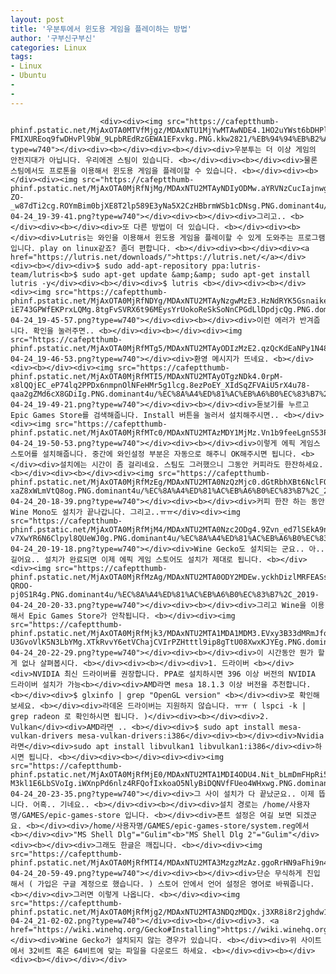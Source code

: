 ```yaml
---
layout: post
title: '우분투에서 윈도용 게임을 플레이하는 방법'
author: '구부신구부신'
categories: Linux
tags:
- Linux
- Ubuntu
-
- 
---
```



<script> location.href='https://cafe.naver.com/develoid/865573' ; </script>


















						<div><div><img src="https://cafeptthumb-phinf.pstatic.net/MjAxOTA0MTVfMjgz/MDAxNTU1MjYwMTAwNDE4.1HO2uYWst6bDHPlbGFn4RBVh7LKTLfWg0cLsDCEo0Ksg.0F-FMIXUREoq9fwDHvPl9bW_9LpbREdRzGEWA1EFxvkg.PNG.kkw2821/%EB%94%94%EB%B2%A8%EB%A1%9C%EC%9D%B4%EB%93%9C_%EA%B8%80%EC%96%91%EC%8B%9D_%EB%94%94%ED%8F%B4%ED%8A%B8.png?type=w740"></div><div><b></div><div><b></div><div>우분투는 더 이상 게임의 안전지대가 아닙니다. 우리에겐 스팀이 있습니다. <b></div><div><b></div><div>물론 스팀에서도 프로톤을 이용해서 윈도용 게임을 플레이할 수 있습니다. <b></div><div><b></div><div><img src="https://cafeptthumb-phinf.pstatic.net/MjAxOTA0MjRfNjMg/MDAxNTU2MTAyNDIyODMw.aYRVNzCucIajnwgrWk4flIx8tU6a8A-ZO-_w87dTi2cg.ROYmBim0bjXE8T2lp589E3yNa5X2CzHBbrmWSb1cDNsg.PNG.dominant4u/%EC%8A%A4%ED%81%AC%EB%A6%B0%EC%83%B7%2C_2019-04-24_19-39-41.png?type=w740"></div><div><b></div><div>그리고.. <b></div><div><b></div><div>또 다른 방법이 더 있습니다. <b></div><div><b></div><div>Lutris는 와인을 이용해서 윈도용 게임을 플레이할 수 있게 도와주는 프로그램입니다. play on linux같죠? 좀더 편합니다. <b></div><div><b></div><div><a href="https://lutris.net/downloads/">https://lutris.net/</a></div><div><b></div><div>$ sudo add-apt-repository ppa:lutris-team/lutris<b>$ sudo apt-get update &amp;&amp; sudo apt-get install lutris -y</div><div><b></div><div>$ lutris <b></div><div><b></div><div><img src="https://cafeptthumb-phinf.pstatic.net/MjAxOTA0MjRfNDYg/MDAxNTU2MTAyNzgwMzE3.HzNdRYK5Gsnaikez821YoYgGK-iE743GPWfEKPrxLQMg.8tgFvSVRX6t96MEysYrUokoReSkSoNnCPGdLlDpdjcQg.PNG.dominant4u/%EC%8A%A4%ED%81%AC%EB%A6%B0%EC%83%B7%2C_2019-04-24_19-45-57.png?type=w740"></div><div><b></div><div>이런 에러가 반겨줍니다. 확인을 눌러주면.. <b></div><div><b></div><div><img src="https://cafeptthumb-phinf.pstatic.net/MjAxOTA0MjRfMTg5/MDAxNTU2MTAyODIzMzE2.qzQcKdEaNPy1N48eOW0bDhF5qBWkG4FIH3sOy_omwngg.u2buNakQ_djZbMb2hgCdQ4bm_mz_2CaIb4HiHbUtn4Eg.PNG.dominant4u/%EC%8A%A4%ED%81%AC%EB%A6%B0%EC%83%B7%2C_2019-04-24_19-46-53.png?type=w740"></div><div>환영 메시지가 뜨네요. <b></div><div><b></div><div><img src="https://cafeptthumb-phinf.pstatic.net/MjAxOTA0MjRfMTI5/MDAxNTU2MTAyOTgzNDk4.0rpM-x8lQQjEC_eP74lq2PPDx6nmpnOlNFeHMr5g1lcg.8ezPoEY_XIdSqZFVAiU5rX4u78-qaa2gZMd6cX8GDiIg.PNG.dominant4u/%EC%8A%A4%ED%81%AC%EB%A6%B0%EC%83%B7%2C_2019-04-24_19-49-21.png?type=w740"></div><div><b></div><div>돋보기를 누르고 Epic Games Store를 검색해줍니다. Install 버튼을 눌러서 설치해주시면.. <b></div><div><img src="https://cafeptthumb-phinf.pstatic.net/MjAxOTA0MjRfMTc0/MDAxNTU2MTAzMDY1MjMz.Vn1b9feeLgnS53P2PdZnqxVOm24Yj7yZtXVaz61rfNMg.kNwEogrxwiIGZtLwK4Jg4wed1FIy0WWr9SU_6SrGp78g.PNG.dominant4u/%EC%8A%A4%ED%81%AC%EB%A6%B0%EC%83%B7%2C_2019-04-24_19-50-53.png?type=w740"></div><div><b></div><div>이렇게 에픽 게임스 스토어를 설치해줍니다. 중간에 와인설정 부분은 자동으로 해주니 OK해주시면 됩니다. <b></div><div>설치에는 시간이 좀 걸리네요. 스팀도 그러했으니 그동안 커피라도 한잔하세요. <b></div><div><b></div><div><img src="https://cafeptthumb-phinf.pstatic.net/MjAxOTA0MjRfMzEg/MDAxNTU2MTA0NzQzMjc0.dGtRbhXBt6NclFQpIpVcNE2tA41s0gx0W8eIWcJAA8kg.tDyEiQYs1gzYMeiRJuZRPxerwzKRk-xaZ8xWLmVtQ8og.PNG.dominant4u/%EC%8A%A4%ED%81%AC%EB%A6%B0%EC%83%B7%2C_2019-04-24_20-18-39.png?type=w740"></div><div><b></div><div>커피 한잔 하는 동안 Wine Mono도 설치가 끝나갑니다. 그리고..ㅠㅠ</div><div><img src="https://cafeptthumb-phinf.pstatic.net/MjAxOTA0MjRfMjM4/MDAxNTU2MTA0Nzc2ODg4.9Zvn_ed7lSEkA9nz3fugKI4SMTDKraUmLVaDqMX9QEYg.6GKf9Ye99dJ7yEYXlL_xp-v7XwYR6N6Clpyl8QUeWJ0g.PNG.dominant4u/%EC%8A%A4%ED%81%AC%EB%A6%B0%EC%83%B7%2C_2019-04-24_20-19-18.png?type=w740"></div><div>Wine Gecko도 설치되는 군요.. 아.. 길어요.. 설치가 완료되면 이제 에픽 게임 스토어도 설치가 제대로 됩니다. <b></div><div><img src="https://cafeptthumb-phinf.pstatic.net/MjAxOTA0MjRfMzAg/MDAxNTU2MTA0ODY2MDEw.yckhDizlMRFEASsJknX_pxi700Vo7S93UZbg4NWBw34g.t7UajdOhLtuWPfUGXCvXNY04Z9ZdaM-QROO-pj0S1R4g.PNG.dominant4u/%EC%8A%A4%ED%81%AC%EB%A6%B0%EC%83%B7%2C_2019-04-24_20-20-33.png?type=w740"></div><div><b></div><div>그리고 Wine을 이용해서 Epic Games Store가 안착됩니다. <b></div><div><img src="https://cafeptthumb-phinf.pstatic.net/MjAxOTA0MjRfMjk3/MDAxNTU2MTA1MDA1MDM3.EVxy3B33dMRmJfqgKZdjn4ior2w-U3GvoVlK5N3LbYMg.XTkRvvY6etVChajCVIrPZHtttl9ip8gTtU08XwxKJYEg.PNG.dominant4u/%EC%8A%A4%ED%81%AC%EB%A6%B0%EC%83%B7%2C_2019-04-24_20-22-29.png?type=w740"></div><div><b></div><div>이 시간동안 뭔가 할게 없나 살펴봅시다. <b></div><div><b></div><div>1. 드라이버 <b></div><div>NVIDIA 최신 드라이버를 권장합니다. PPA로 설치하시면 396 이상 버전의 NVIDIA 드라이버 설치가 가능<b></div><div>AMD라면 mesa 18.1.3 이상 버전을 추천합니다. <b></div><div>$ glxinfo | grep "OpenGL version" <b></div><div>로 확인해보세요. <b></div><div>라데온 드라이버는 지원하지 않습니다. ㅠㅠ ( lspci -k | grep radeon 로 확인하시면 됩니다. )</div><div><b></div><div>2. Vulkan</div><div>AMD라면 .. <b></div><div>$ sudo apt install mesa-vulkan-drivers mesa-vulkan-drivers:i386</div><div><b></div><div>Nvidia라면</div><div>sudo apt install libvulkan1 libvulkan1:i386</div><div>하시면 됩니다. <b></div><div><b></div><div><div><img src="https://cafeptthumb-phinf.pstatic.net/MjAxOTA0MjRfMjE0/MDAxNTU2MTA1MDI4ODU4.Nit_bLmDmFHpRi5V8I_b8OwifKSbB-M3kl1E6LbSVoIg.iWXnpPd6nlz4RFQofIxkoaO5NlyBiDQNVfFUeo4WHxwg.PNG.dominant4u/%EC%8A%A4%ED%81%AC%EB%A6%B0%EC%83%B7%2C_2019-04-24_20-23-35.png?type=w740"></div><div>그 사이 설치가 다 끝났군요.. 이제 뜹니다. 어흑.. 기네요.. <b></div><div><b></div><div>설치 경로는 /home/사용자명/GAMES/epic-games-store 입니다. <b></div><div>폰트 설정은 여길 보면 되겠군요. <b></div><div>/home/사용자명/GAMES/epic-games-store/system.reg에서 <b></div><div>"MS Shell Dlg"="Gulim"<b>"MS Shell Dlg 2"="Gulim"</div><div><b></div><div>그래도 한글은 깨집니다. <b></div><div><img src="https://cafeptthumb-phinf.pstatic.net/MjAxOTA0MjRfMTI4/MDAxNTU2MTA3MzgzMzAz.ggoRrHN9aFhi9n4FMouSULFdPX35gHRi6FbOTUbaDv0g.drVens_SCeIzOn3qFFo4ERyS3QqlJYrOFUjyyHEdxPgg.PNG.dominant4u/%EC%8A%A4%ED%81%AC%EB%A6%B0%EC%83%B7%2C_2019-04-24_20-59-49.png?type=w740"></div><div><b></div><div>단순 무식하게 진입해서 ( 가입은 구글 계정으로 했습니다. ) 스토어 안에서 언어 설정은 영어로 바꿔줍니다. <b></div><div>그러면 이렇게 나옵니다. <b></div><div><img src="https://cafeptthumb-phinf.pstatic.net/MjAxOTA0MjRfMjg2/MDAxNTU2MTA3NDQzMDQx.j3XR8i8r2jghdw1EOQR6IVDdBZkwPy0DKDFkvs0QHrwg.l5xvpOYgd3dqtihrFqpuhlIDysrB9gPB3aCQhcKy0lUg.PNG.dominant4u/%EC%8A%A4%ED%81%AC%EB%A6%B0%EC%83%B7%2C_2019-04-24_21-02-02.png?type=w740"></div><div><b></div><div>3. <a href="https://wiki.winehq.org/Gecko#Installing">https://wiki.winehq.org/Gecko#Installing</a></div><div>Wine Gecko가 설치되지 않는 경우가 있습니다. <b></div><div>위 사이트에서 32비트 혹은 64비트에 맞는 파일을 다운로드 하세요. <b></div><div><b></div><div><b></div></div></div>
